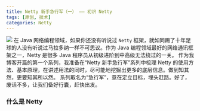 ```yaml
---
title: Netty 新手急行军（一） —— 初识 Netty
tags: [原创, 技术]
categories: Netty
---
```

![](/images/nettylogo.jpg)
在 Java 网络编程领域，如果你还没有听说过 `Netty` 框架，就如同踢了十年足球的人没有听说过马拉多纳一样不可思议。作为 Java 编程领域最好的网络通讯框架之一，Netty 是很多 Java 程序员从初级进阶到中高级无法绕过的一关。
作为我博客开篇的第一个系列，我准备在“Netty 新手急行军”系列中梳理 Netty 的使用方法、基本原理，在讲述用法的同时，尽可能地挖掘出更多的底层信息。做到知其然，更要知其所以然。
系列取名为“急行军”，意在定立目标，埋头赶路。好了，废话不多，让我们备好行囊，赶快出发。
<!-- more -->
### 什么是 Netty
